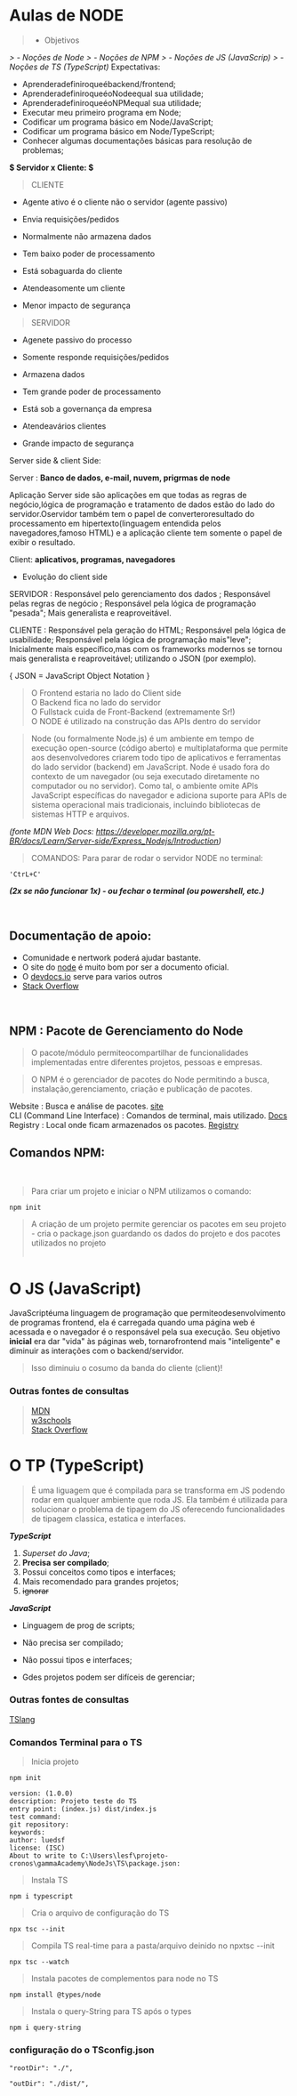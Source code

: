 # Aulas de NODE
> - Objetivos
<i>
>   - Noções de Node 
>   - Noções de NPM 
>   - Noções de JS (JavaScrip) 
>   - Noções de TS (TypeScript)
</i>

<a>
Expectativas:

- Aprenderadefiniroqueébackend/frontend;
- AprenderadefiniroqueéoNodeequal sua utilidade;
- AprenderadefiniroqueéoNPMequal sua utilidade;
- Executar meu primeiro programa em Node;
- Codificar um programa básico em Node/JavaScript;
- Codificar um programa básico em Node/TypeScript;
- Conhecer algumas documentações básicas para resolução de problemas;

</a>


<b>$  Servidor x Cliente: $ </b>

>CLIENTE

- Agente ativo é o cliente não o servidor (agente passivo)

- Envia requisições/pedidos

- Normalmente não armazena dados

- Tem baixo poder de processamento
- Está sobaguarda do cliente

- Atendeasomente um cliente

- Menor impacto de segurança

>SERVIDOR

- Agenete passivo do processo

- Somente responde requisições/pedidos

- Armazena dados

- Tem grande poder de processamento

- Está sob a governança da empresa

- Atendeavários clientes

- Grande impacto de segurança

Server side & client Side:

Server : <b> Banco de dados, e-mail, nuvem, prigrmas de node </b>

Aplicação Server side são aplicações em que todas as regras de negócio,lógica de programação e tratamento de dados estão do lado do servidor.Oservidor também tem o papel de converteroresultado do processamento em hipertexto(linguagem entendida pelos navegadores,famoso HTML) e a aplicação cliente tem somente o papel de exibir o resultado.

Client: <b> aplicativos, programas, navegadores </b>

* Evolução do client side 

SERVIDOR : Responsável pelo gerenciamento dos dados ; Responsável pelas regras de negócio ;
Responsável pela lógica de programação "pesada"; Mais generalista e reaproveitável. 

CLIENTE : Responsável pela geração do HTML; Responsável pela lógica de usabilidade;
Responsável pela lógica de programação mais"leve"; Inicialmente mais específico,mas com os frameworks modernos se tornou mais
generalista e reaproveitável; utilizando o JSON (por exemplo).

{ JSON = JavaScript Object Notation }

>O Frontend estaria no lado do Client side <br> 
O Backend fica no lado do servidor  
O Fullstack cuida de Front-Backend (extremamente Sr!)   
O NODE é utilizado na construção das APIs dentro do servidor

> Node (ou formalmente Node.js) é um ambiente em tempo de execução open-source (código aberto) e multiplataforma que permite aos desenvolvedores criarem todo tipo de aplicativos e ferramentas do lado servidor (backend) em JavaScript.  Node é usado fora do contexto de um navegador (ou seja executado diretamente no computador ou no servidor). Como tal, o ambiente omite APIs JavaScript específicas do navegador e adiciona suporte para APIs de sistema operacional mais tradicionais, incluindo bibliotecas de sistemas HTTP e arquivos. 

<i>(fonte MDN Web Docs: https://developer.mozilla.org/pt-BR/docs/Learn/Server-side/Express_Nodejs/Introduction)</i>

> COMANDOS:
Para parar de rodar o servidor NODE no terminal:
```
'CtrL+C'
```
**_(2x se não funcionar 1x) - ou fechar o terminal (ou powershell, etc.)_**

<br>

<h2>Documentação de apoio:</h2>

- Comunidade e nertwork poderá ajudar bastante.  
- O site do [node](https://nodejs.org/en/) é muito bom por ser a documento oficial.
- O [devdocs.io](https://devdocs.io/node/) serve para varios outros  
- [Stack Overflow](https://stackoverflow.com/)

<br>

<h2> NPM : Pacote de Gerenciamento do Node </h2>

>O pacote/módulo permiteocompartilhar de funcionalidades implementadas entre diferentes projetos, pessoas e empresas.

>O NPM é o gerenciador de pacotes do Node permitindo a busca, instalação,gerenciamento, criação e publicação de pacotes.

Website : Busca e análise de pacotes. [site](https://www.npmjs.com/)  
CLI (Command Line Interface) : Comandos de terminal, mais utilizado. [Docs](https://docs.npmjs.com/cli/v8/commands)  
Registry : Local onde ficam armazenados os pacotes. [Registry](https://registry.npmjs.org/)  

<h2> Comandos NPM: </h2><br>

>Para criar um projeto e iniciar o NPM utilizamos o comando:

```
npm init
```

>A criação de um projeto permite gerenciar os pacotes em seu projeto - cria o package.json guardando os dados do projeto e dos pacotes utilizados no projeto  <br><br>

<h1> O JS (JavaScript) </h1>  

JavaScriptéuma linguagem de programação que permiteodesenvolvimento de programas frontend, ela é carregada quando uma página web é acessada e o navegador é o responsável pela sua execução. Seu objetivo <b>inicial</b> era dar "vida" às páginas web, tornarofrontend mais "inteligente" e diminuir as interações com o backend/servidor.  

> Isso diminuiu o cosumo da banda do cliente (client)!

<h3> Outras fontes de consultas </h3>  

> [MDN](https://developer.mozilla.org/pt-BR/docs/web/javascript)  
> [w3schools](https://www.w3schools.com/nodejs/)  
> [Stack Overflow](https://stackoverflow.com/)  

<h1> O TP (TypeScript) </h1>  

> É uma liguagem que é compilada para se transforma em JS podendo rodar em qualquer ambiente que roda JS. Ela também é utilizada para solucionar o problema de tipagem do JS oferecendo funcionalidades de tipagem classica, estatica e interfaces.  

**_TypeScript_**

1. *Superset* _do Java_;
2. **Precisa** __ser compilado__;
3. Possui conceitos como tipos e interfaces;
5. Mais recomendado para grandes projetos;
6. ~~ignorar~~

**_JavaScript_**

* Linguagem de prog de scripts;
- Não precisa ser compilado;
+ Nâo possui tipos e interfaces;
- Gdes projetos podem ser difíceis de gerenciar;


<h3> Outras fontes de consultas </h3>

[TSlang](https://www.typescriptlang.org/)

<h3> Comandos Terminal para o TS </h3>  

>Inicia projeto

```
npm init
```
```
version: (1.0.0)                                            
description: Projeto teste do TS                            
entry point: (index.js) dist/index.js                 
test command:
git repository:
keywords:
author: luedsf
license: (ISC)
About to write to C:\Users\lesf\projeto-cronos\gammaAcademy\NodeJs\TS\package.json:
```

>Instala TS

```
npm i typescript
```

>Cria o arquivo de configuração do TS

```
npx tsc --init
```

>Compila TS real-time para a pasta/arquivo deinido no  npxtsc --init

```
npx tsc --watch
```

>Instala pacotes de complementos para node no TS

```
npm install @types/node
```

>Instala o query-String para TS após o types
```
npm i query-string
```


<h3> configuração do  o TSconfig.json </h3>

```
"rootDir": "./",

"outDir": "./dist/",
```